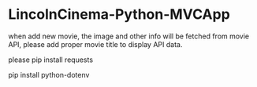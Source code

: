 # LincolnCinema-Python-MVCApp

when add new movie, the image and other info will be fetched from movie API, please add proper movie title to display API data.

please pip install requests 

pip install python-dotenv



